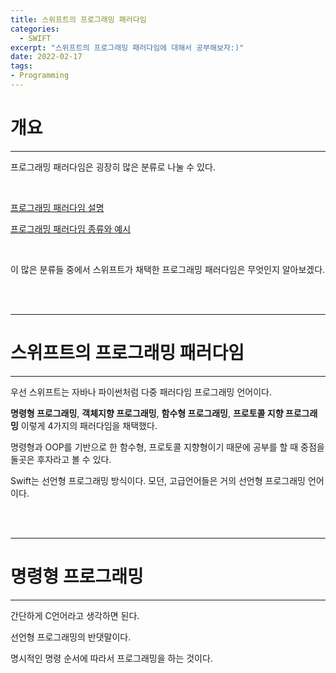 ```yaml
---
title: 스위프트의 프로그래밍 패러다임
categories:
  - SWIFT
excerpt: "스위프트의 프로그래밍 패러다임에 대해서 공부해보자:)"
date: 2022-02-17
tags:
- Programming
---
```




# 개요

---


프로그래밍 패러다임은 굉장히 많은 분류로 나눌 수 있다.

<br />

[프로그래밍 패러다임 설명](https://ko.wikipedia.org/wiki/%ED%94%84%EB%A1%9C%EA%B7%B8%EB%9E%98%EB%B0%8D_%ED%8C%A8%EB%9F%AC%EB%8B%A4%EC%9E%84)

[프로그래밍 패러다임 종류와 예시](https://cs.lmu.edu/~ray/notes/paradigms/)

<br />

이 많은 분류들 중에서 스위프트가 채택한 프로그래밍 패러다임은 무엇인지 알아보겠다.

<br />
<br />

---

# 스위프트의 프로그래밍 패러다임

---

우선 스위프트는 자바나 파이썬처럼 다중 패러다임 프로그래밍 언어이다.

**명령형 프로그래밍**, **객체지향 프로그래밍**, **함수형 프로그래밍**, **프로토콜 지향 프로그래밍** 이렇게 4가지의 패러다임을 채택했다.

명령형과 OOP를 기반으로 한 함수형, 프로토콜 지향형이기 때문에 공부를 할 때 중점을 둘곳은 후자라고 볼 수 있다.

Swift는 선언형 프로그래밍 방식이다. 모던, 고급언어들은 거의 선언형 프로그래밍 언어이다.

<br />
<br />

---

# 명령형 프로그래밍

---

간단하게 C언어라고 생각하면 된다.

선언형 프로그래밍의 반댓말이다.

명시적인 명령 순서에 따라서 프로그래밍을 하는 것이다.
